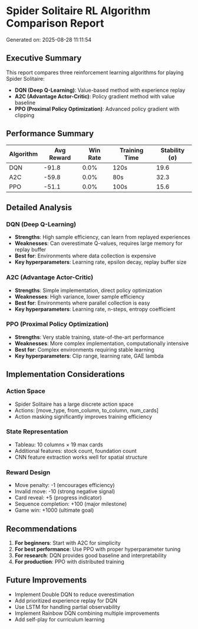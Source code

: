 # Spider Solitaire RL Algorithm Comparison Report

Generated on: 2025-08-28 11:11:54

## Executive Summary

This report compares three reinforcement learning algorithms for playing Spider Solitaire:
- **DQN (Deep Q-Learning)**: Value-based method with experience replay
- **A2C (Advantage Actor-Critic)**: Policy gradient method with value baseline
- **PPO (Proximal Policy Optimization)**: Advanced policy gradient with clipping

## Performance Summary

| Algorithm | Avg Reward | Win Rate | Training Time | Stability (σ) |
|-----------|------------|----------|---------------|---------------|
| DQN | -91.8 | 0.0% | 120s | 19.6 |
| A2C | -59.8 | 0.0% | 80s | 32.3 |
| PPO | -51.1 | 0.0% | 100s | 15.6 |

## Detailed Analysis

### DQN (Deep Q-Learning)
- **Strengths**: High sample efficiency, can learn from replayed experiences
- **Weaknesses**: Can overestimate Q-values, requires large memory for replay buffer
- **Best for**: Environments where data collection is expensive
- **Key hyperparameters**: Learning rate, epsilon decay, replay buffer size

### A2C (Advantage Actor-Critic)
- **Strengths**: Simple implementation, direct policy optimization
- **Weaknesses**: High variance, lower sample efficiency
- **Best for**: Environments where parallel collection is easy
- **Key hyperparameters**: Learning rate, n-steps, entropy coefficient

### PPO (Proximal Policy Optimization)
- **Strengths**: Very stable training, state-of-the-art performance
- **Weaknesses**: More complex implementation, computationally intensive
- **Best for**: Complex environments requiring stable learning
- **Key hyperparameters**: Clip range, learning rate, GAE lambda

## Implementation Considerations

### Action Space
- Spider Solitaire has a large discrete action space
- Actions: [move_type, from_column, to_column, num_cards]
- Action masking significantly improves training efficiency

### State Representation
- Tableau: 10 columns × 19 max cards
- Additional features: stock count, foundation count
- CNN feature extraction works well for spatial structure

### Reward Design
- Move penalty: -1 (encourages efficiency)
- Invalid move: -10 (strong negative signal)
- Card reveal: +5 (progress indicator)
- Sequence completion: +100 (major milestone)
- Game win: +1000 (ultimate goal)

## Recommendations

1. **For beginners**: Start with A2C for simplicity
2. **For best performance**: Use PPO with proper hyperparameter tuning
3. **For research**: DQN provides good baseline and interpretability
4. **For production**: PPO with distributed training

## Future Improvements
- Implement Double DQN to reduce overestimation
- Add prioritized experience replay for DQN
- Use LSTM for handling partial observability
- Implement Rainbow DQN combining multiple improvements
- Add self-play for curriculum learning